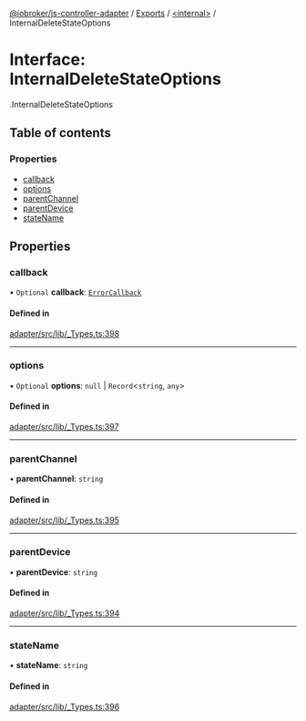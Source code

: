 [@iobroker/js-controller-adapter](../README.md) / [Exports](../modules.md) / [<internal\>](../modules/internal_.md) / InternalDeleteStateOptions

# Interface: InternalDeleteStateOptions

[<internal>](../modules/internal_.md).InternalDeleteStateOptions

## Table of contents

### Properties

- [callback](internal_.InternalDeleteStateOptions.md#callback)
- [options](internal_.InternalDeleteStateOptions.md#options)
- [parentChannel](internal_.InternalDeleteStateOptions.md#parentchannel)
- [parentDevice](internal_.InternalDeleteStateOptions.md#parentdevice)
- [stateName](internal_.InternalDeleteStateOptions.md#statename)

## Properties

### callback

• `Optional` **callback**: [`ErrorCallback`](../modules/internal_.md#errorcallback)

#### Defined in

[adapter/src/lib/_Types.ts:398](https://github.com/ioBroker/ioBroker.js-controller/blob/fb48eb1c/packages/adapter/src/lib/_Types.ts#L398)

___

### options

• `Optional` **options**: ``null`` \| `Record`<`string`, `any`\>

#### Defined in

[adapter/src/lib/_Types.ts:397](https://github.com/ioBroker/ioBroker.js-controller/blob/fb48eb1c/packages/adapter/src/lib/_Types.ts#L397)

___

### parentChannel

• **parentChannel**: `string`

#### Defined in

[adapter/src/lib/_Types.ts:395](https://github.com/ioBroker/ioBroker.js-controller/blob/fb48eb1c/packages/adapter/src/lib/_Types.ts#L395)

___

### parentDevice

• **parentDevice**: `string`

#### Defined in

[adapter/src/lib/_Types.ts:394](https://github.com/ioBroker/ioBroker.js-controller/blob/fb48eb1c/packages/adapter/src/lib/_Types.ts#L394)

___

### stateName

• **stateName**: `string`

#### Defined in

[adapter/src/lib/_Types.ts:396](https://github.com/ioBroker/ioBroker.js-controller/blob/fb48eb1c/packages/adapter/src/lib/_Types.ts#L396)
